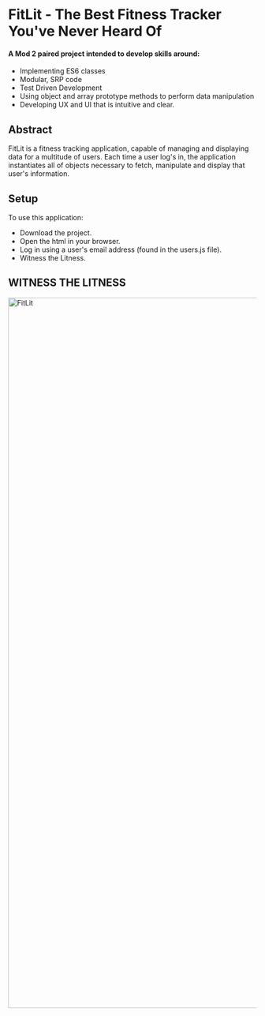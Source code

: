 # FitLit - The Best Fitness Tracker You've Never Heard Of

#### A Mod 2 paired project intended to develop skills around:
* Implementing ES6 classes
* Modular, SRP code
* Test Driven Development
* Using object and array prototype methods to perform data manipulation
* Developing UX and UI that is intuitive and clear.

## Abstract
FitLit is a fitness tracking application, capable of managing and displaying data for a multitude of users. Each time a user log's in, the application instantiates all of objects necessary to fetch, manipulate and display that user's information.

## Setup
To use this application:

 - Download the project.
 - Open the html in your browser.
 - Log in using a user's email address (found in the users.js file).
 - Witness the Litness.

## WITNESS THE LITNESS

<img width="1440" alt="FitLit" src="https://user-images.githubusercontent.com/49926352/66957898-5231e000-f024-11e9-9556-87011c690393.png">
